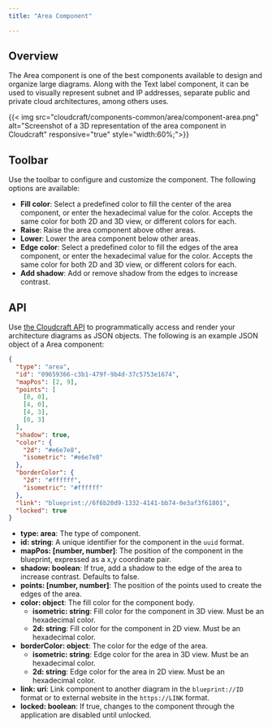 ```yaml
---
title: "Area Component"

---
```

## Overview

The Area component is one of the best components available to design and organize large diagrams. Along with the Text label component, it can be used to visually represent subnet and IP addresses, separate public and private cloud architectures, among others uses.

{{< img src="cloudcraft/components-common/area/component-area.png" alt="Screenshot of a 3D representation of the area component in Cloudcraft" responsive="true" style="width:60%;">}}

## Toolbar

Use the toolbar to configure and customize the component. The following options are available:

- **Fill color**: Select a predefined color to fill the center of the area component, or enter the hexadecimal value for the color. Accepts the same color for both 2D and 3D view, or different colors for each.
- **Raise**: Raise the area component above other areas.
- **Lower**: Lower the area component below other areas.
- **Edge color**: Select a predefined color to fill the edges of the area component, or enter the hexadecimal value for the color. Accepts the same color for both 2D and 3D view, or different colors for each.
- **Add shadow**: Add or remove shadow from the edges to increase contrast.

## API

Use [the Cloudcraft API][1] to programmatically access and render your architecture diagrams as JSON objects. The following is an example JSON object of a Area component:

```json
{
  "type": "area",
  "id": "09659366-c3b1-479f-9b4d-37c5753e1674",
  "mapPos": [2, 9],
  "points": [
    [0, 0],
    [4, 0],
    [4, 3],
    [0, 3]
  ],
  "shadow": true,
  "color": {
    "2d": "#e6e7e8",
    "isometric": "#e6e7e8"
  },
  "borderColor": {
    "2d": "#ffffff",
    "isometric": "#ffffff"
  },
  "link": "blueprint://6f6b20d9-1332-4141-bb74-0e3af3f61801",
  "locked": true
}
```

- **type: area**: The type of component.
- **id: string**: A unique identifier for the component in the `uuid` format.
- **mapPos: [number, number]**: The position of the component in the blueprint, expressed as a x,y coordinate pair.
- **shadow: boolean**: If true, add a shadow to the edge of the area to increase contrast. Defaults to false.
- **points: [number, number]**: The position of the points used to create the edges of the area.
- **color: object**: The fill color for the component body.
  - **isometric: string**: Fill color for the component in 3D view. Must be an hexadecimal color.
  - **2d: string**: Fill color for the component in 2D view. Must be an hexadecimal color.
- **borderColor: object**: The color for the edge of the area.
  - **isometric: string**: Edge color for the area in 3D view. Must be an hexadecimal color.
  - **2d: string**: Edge color for the area in 2D view. Must be an hexadecimal color.
- **link: uri**: Link component to another diagram in the `blueprint://ID` format or to external website in the `https://LINK` format.
- **locked: boolean**: If true, changes to the component through the application are disabled until unlocked.

[1]: https://developers.cloudcraft.co/
